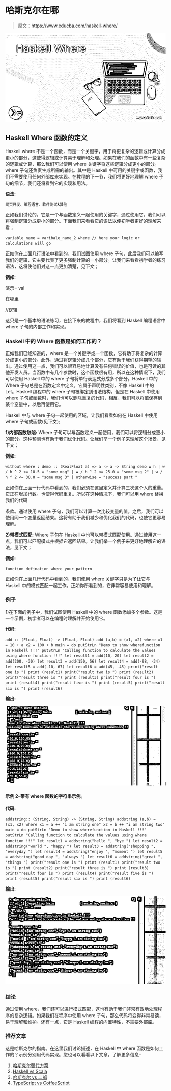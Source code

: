 # 哈斯克尔在哪

> 原文：<https://www.educba.com/haskell-where/>

![Haskell Where](img/788ba91a61dd4fb558721cc650567f68.png)



## Haskell Where 函数的定义

Haskell where 不是一个函数，而是一个关键字，用于将更复杂的逻辑或计算分成更小的部分，这使得逻辑或计算易于理解和处理。如果在我们的函数中有一些复杂的逻辑或计算，那么我们可以使用 where 关键字将这些逻辑分成更小的部分。where 子句还负责生成所需的输出。其中是 Haskell 中可用的关键字或函数，我们不需要使用任何外部库来实现。在教程的下一节，我们将更好地理解 where 子句的细节，我们还将看到它的实现和用法。

**语法:**

<small>网页开发、编程语言、软件测试&其他</small>

正如我们讨论的，它是一个与函数定义一起使用的关键字，通过使用它，我们可以将强制逻辑分成更小的部分。下面我们来看看它的语法以便初学者更好的理解来看；

`variable_name = varibale_name_2
where
// here your logic or calculations will go`

正如你在上面几行语法中看到的，我们试图使用 where 子句，此后我们可以编写我们的逻辑，它主要代表了更多强制计算的一小部分。让我们来看看初学者的练习语法，这将使他们对这一点更加清楚，见下文；

**例如:**

演示= val

在哪里

//逻辑

这只是一个基本的语法练习，在接下来的教程中，我们将看到 Haskell 编程语言中 where 子句的内部工作和实现。

### Haskell 中的 Where 函数是如何工作的？

正如我们已经知道的，where 是一个关键字或一个函数，它有助于将复杂的计算分成更小的部分。此外，通过将逻辑分成几个部分，它有助于我们获得期望的输出。通过使用这一点，我们可以很容易地计算没有任何错误的价值，也是可读的其他开发人员。当函数中有几个参数时，这个函数很有用，所以在这种情况下，我们可以使用 Haskell 中的 where 子句将单行表达式分成多个部分。Haskell 中的 Where 子句总是在函数定义中定义，它属于声明性类别，不像 Haskell 中的 Let。Haskell 编程中的 where 子句被绑定到语法结构。但是在 Haskell 中使用 where 子句或函数时，我们也可以删除重复的代码，相反，我们可以将值保存到某个变量中，以后再使用它。

Haskell 中与 where 子句一起使用的区域，让我们看看如何在 Haskell 中使用 where 子句或函数(见下文);

**1)内部函数缺陷:** Where 子句可以与函数定义一起使用，我们可以将逻辑分成更小的部分。这种预测也有助于我们优化代码。让我们举一个例子来理解这个场景，见下文；

**例如:**

`without where :
demo :: (RealFloat a) => a -> a -> String
demo w h
| w / h ^ 2 <= 18.5 = "some msg"
| w / h ^ 2 <= 25.0 = "some msg 2"
| w / h ^ 2 <= 30.0 = "some msg 3"
| otherwise = "success part "`

正如你在上面一行代码中看到的，我们必须在这里定义并计算三次这个人的重量。它正在增加行数。也使得代码重复。所以在这种情况下，我们可以用 where 替换我们的代码

条款。通过使用 where 子句，我们可以计算一次比较变量的值，之后，我们可以使用同一个变量返回结果。这将有助于我们减少和优化我们的代码，也使它更容易理解。

**2)带模式匹配:** Where 子句在 Haskell 中也可以带模式匹配使用。通过使用这一点，我们可以匹配模式并根据它返回结果。让我们举一个例子来更好地理解它的语法，见下文；

**例如:**

`function defination
where your_pattern`

正如你在上面几行代码中看到的，我们使用 where 关键字只是为了让它与 Haskell 中的模式匹配一起工作。正如你所看到的，它非常容易使用和理解。

### 例子

1)在下面的例子中，我们试图使用 Haskell 中的 where 函数添加多个参数。这是一个示例，初学者可以在编程时理解并开始使用它。

**代码:**

`add :: (Float, Float) -> (Float, Float)
add (a,b) = (x1, x2) where
x1 = 10 + a
x2 = 100 + b
main = do
putStrLn "Demo to show wherefunction in Haskell !!!"
putStrLn "Calling function to calculate the values using where function !!!"
let result1 = add(10, 20)
let result2 = add(200, -30)
let result3 = add(150, 56)
let result4 = add(-98, -34)
let result5 = add(-10, 67)
let result6 = add(45, -45)
print("result one is ")
print (result1)
print("result two is ")
print (result2)
print("result three is ")
print (result3)
print("result four is ")
print (result4)
print("result five is ")
print (result5)
print("result six is ")
print (result6)`

**输出:**

![haskell where 1](img/861c9a489fd81bb6d1c11c0020ba79eb.png)



#### 示例 2–带有 where 函数的字符串示例。

**代码:**

`addstring:: (String, String) -> (String, String)
addstring (a,b) = (x1, x2) where
x1 = a ++ "i am string one"
x2 = b ++ "i am string two"
main = do
putStrLn "Demo to show wherefunction in Haskell !!!"
putStrLn "Calling function to calculate the values using where function !!!"
let result1 = addstring("hello ", "bye ")
let result2 = addstring("world ", "happy ")
let result3 = addstring("shopping ", "everyday ")
let result4 = addstring("enjoy ", "moment ")
let result5 = addstring("good day ", "always ")
let result6 = addstring("great ", "things ")
print("result one is ")
print (result1)
print("result two is ")
print (result2)
print("result three is ")
print (result3)
print("result four is ")
print (result4)
print("result five is ")
print (result5)
print("result six is ")
print (result6)`

**输出:**

![haskell where 2](img/6db2ec7cb6646a8866bb62761efd96cd.png)



### 结论

通过使用 where，我们还可以进行模式匹配，这也有助于我们非常有效地处理程序的复杂逻辑。如果我们在程序中使用 where 子句，那么代码将变得非常易读，易于理解和维护。还有一点，它是 Haskell 编程的内置特性，不需要外部库。

### 推荐文章

这是哈斯克尔的指南。在这里我们讨论描述，在 Haskell 中 where 函数是如何工作的？示例分别用代码实现。您也可以看看以下文章，了解更多信息–

1.  [哈斯克尔替代方案](https://www.educba.com/haskell-alternatives/)
2.  [Haskell vs Scala](https://www.educba.com/haskell-vs-scala/)
3.  [哈斯克尔 vs 二郎](https://www.educba.com/haskell-vs-erlang/)
4.  [TypeScript vs CoffeeScript](https://www.educba.com/typescript-vs-coffeescript/)





